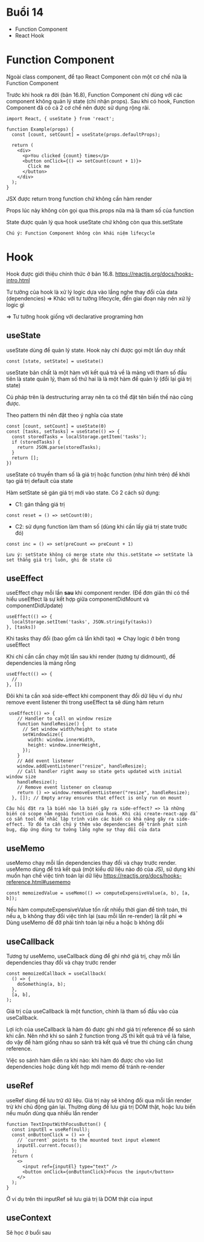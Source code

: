 # Buổi 14
- Function Component
- React Hook

# Function Component
Ngoài class component, để tạo React Component còn một cơ chế nữa là Function Component

Trước khi hook ra đời (bản 16.8), Function Component chỉ dùng với các component không quản lý state (chỉ nhận props). Sau khi có hook, Function Component đã có cả 2 cơ chế nên được sử dụng rộng rãi.

```
import React, { useState } from 'react';

function Example(props) {
  const [count, setCount] = useState(props.defaultProps);

  return (
    <div>
      <p>You clicked {count} times</p>
      <button onClick={() => setCount(count + 1)}>
        Click me
      </button>
    </div>
  );
}
```
JSX được return trong function chứ không cần hàm render

Props lúc này không còn gọi qua this.props nữa mà là tham số của function

State được quản lý qua hook useState chứ không còn qua this.setState

`Chú ý: Function Component không còn khái niệm lifecycle`

# Hook
Hook được giới thiệu chính thức ở bản 16.8. https://reactjs.org/docs/hooks-intro.html

Tư tưởng của hook là xử lý logic dựa vào lắng nghe thay đổi của data (dependencies)
=> Khác với tư tưởng lifecycle, đến giai đoạn này nên xử lý logic gì

=> Tư tưởng hook giống với declarative programing hơn


## useState
useState dùng để quản lý state. Hook này chỉ được gọi một lần duy nhất
```
const [state, setState] = useState()
```
useState bản chất là một hàm với kết quả trả về là mảng với tham số đầu tiên là state quản lý, tham số thứ hai là là một hàm để quản lý (đổi lại giá trị state)

Cú pháp trên là destructuring array nên ta có thể đặt tên biến thế nào cũng được.

Theo pattern thì nên đặt theo ý nghĩa của state
```
const [count, setCount] = useState(0)
const [tasks, setTasks] = useState(() => {
  const storedTasks = localStorage.getItem('tasks');
  if (storedTasks) {
    return JSON.parse(storedTasks);
  }
  return [];
})
```
useState có truyền tham số là giá trị hoặc function (như hình trên) để khởi tạo giá trị default của state

Hàm setState sẽ gán giá trị mới vào state. Có 2 cách sử dụng:
- C1: gán thẳng giá trị
```
const reset = () => setCount(0);
```

- C2: sử dụng function làm tham số (dùng khi cần lấy giá trị state trước đó)
```
const inc = () => set(preCount => preCount + 1)
```
`Lưu ý: setState không có merge state như this.setState => setState là set thẳng giá trị luôn, ghi đè state cũ`
## useEffect
useEffect chạy mỗi lần **sau** khi component render. (Để đơn giản thì có thể hiểu useEffect là sự kết hợp giữa componentDidMount và componentDidUpdate)

```
useEffect(() => {
  localStorage.setItem('tasks', JSON.stringify(tasks))
}, [tasks])
```

Khi tasks thay đổi (bao gồm cả lần khởi tạo) => Chạy logic ở bên trong useEffect

Khi chỉ cần cần chạy một lần sau khi render (tương tự didmount), để dependencies là mảng rỗng
```
useEffect(() => {
  // 
}, [])
```

Đôi khi ta cần xoá side-effect khi component thay đổi dữ liệu ví dụ như remove event listener thì trong useEffect ta sẽ dùng hàm return
```
 useEffect(() => {
    // Handler to call on window resize
    function handleResize() {
      // Set window width/height to state
      setWindowSize({
        width: window.innerWidth,
        height: window.innerHeight,
      });
    }
    // Add event listener
    window.addEventListener("resize", handleResize);
    // Call handler right away so state gets updated with initial window size
    handleResize();
    // Remove event listener on cleanup
    return () => window.removeEventListener("resize", handleResize);
  }, []); // Empty array ensures that effect is only run on mount
```
`Câu hỏi đặt ra là biến nào là biến gây ra side-effect? => là những biến có scope nằm ngoài function của hook. Khi cài create-react-app đẫ có sẵn tool để nhắc lập trình viên các biến có khả năng gây ra side-effect. Từ đó ta cần chú ý thêm vào dependencies để tránh phát sinh bug, đáp ứng đúng tư tưởng lắng nghe sự thay đổi của data`
## useMemo
useMemo chạy mỗi lần dependencies thay đổi và chạy trước render. useMemo dùng để trả kết quả (một kiểu dữ liệu nào đó của JS), sử dụng khi muốn hạn chế việc tính toán lại dữ liệu
https://reactjs.org/docs/hooks-reference.html#usememo
```
const memoizedValue = useMemo(() => computeExpensiveValue(a, b), [a, b]);
``` 
Nếu hàm computeExpensiveValue tốn rất nhiều thời gian để tính toán, thì nếu a, b không thay đổi việc tính lại (sau mỗi lần re-render) là rất phí => Dùng useMemo để đỡ phải tính toán lại nếu a hoặc b không đổi
## useCallback
Tương tự useMemo, useCallback dùng để ghi nhớ giá trị, chạy mỗi lần dependencies thay đổi và chạy trước render
```
const memoizedCallback = useCallback(
  () => {
    doSomething(a, b);
  },
  [a, b],
);
```
Giá trị của useCallback là một function, chính là tham số đầu vào của useCallback.

Lợi ích của useCallback là hàm đó được ghi nhớ giá trị reference để so sánh khi cần. Nên nhớ khi so sánh 2 function trong JS thì kết quả trả về là false, do vậy để hàm giống nhau so sánh trả kết quả về true thì chúng cần chung reference.

Việc so sánh hàm diễn ra khi nào: khi hàm đó được cho vào list dependencies hoặc dùng kết hợp mới memo để tránh re-render

## useRef
useRef dùng để lưu trữ dữ liệu. Giá trị này sẽ không đổi qua mỗi lần render trừ khi chủ động gán lại. Thường dùng để lưu giá trị DOM thật, hoặc lưu biến nếu muốn dùng qua nhiều lần render

```
function TextInputWithFocusButton() {
  const inputEl = useRef(null);
  const onButtonClick = () => {
    // `current` points to the mounted text input element
    inputEl.current.focus();
  };
  return (
    <>
      <input ref={inputEl} type="text" />
      <button onClick={onButtonClick}>Focus the input</button>
    </>
  );
}
```

Ở ví dụ trên thì inputRef sẽ lưu giá trị là DOM thật của input

## useContext
Sẽ học ở buổi sau

